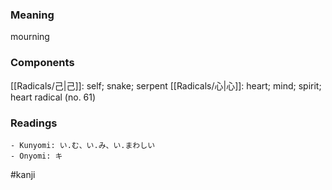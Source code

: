 ### Meaning

mourning

### Components

[[Radicals/己|己]]: self; snake; serpent [[Radicals/心|心]]: heart; mind; spirit; heart radical (no. 61)

### Readings

```
- Kunyomi: い.む、い.み、い.まわしい
- Onyomi: キ
```

#kanji